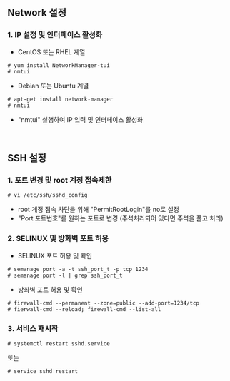 ## Network 설정
### 1. IP 설정 및 인터페이스 활성화 
- CentOS 또는 RHEL 계열
```shell
# yum install NetworkManager-tui
# nmtui
```
- Debian 또는 Ubuntu 계열
```shell
# apt-get install network-manager
# nmtui
```
- "nmtui" 실행하여 IP 입력 및 인터페이스 활성화 
<br>

## SSH 설정
### 1. 포트 변경 및 root 계정 접속제한
 ```shell
 # vi /etc/ssh/sshd_config
 ```
- root 계정 접속 차단을 위해 "PermitRootLogin"를 no로 설정
- "Port 포트번호"를 원하는 포트로 변경 (주석처리되어 있다면 주석을 풀고 처리)

### 2. SELINUX 및 방화벽 포트 허용
- SELINUX 포트 허용 및 확인
```shell
# semanage port -a -t ssh_port_t -p tcp 1234
# semanage port -l | grep ssh_port_t
```

- 방화벽 포트 허용 및 확인
```shell
# firewall-cmd --permanent --zone=public --add-port=1234/tcp
# fierwall-cmd --reload; firewall-cmd --list-all
```

### 3. 서비스 재시작
```shell
# systemctl restart sshd.service
```
또는
```shell
# service sshd restart
```
